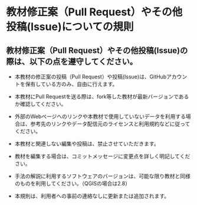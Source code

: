 # 教材修正案（Pull Request）やその他投稿(Issue)についての規則

## 教材修正案（Pull Request）やその他投稿(Issue)の際は、以下の点を遵守してください。

* 本教材の修正案の投稿（Pull Request）や投稿(Issue)は、GitHubアカウントを保有している方のみ、自由に行えます。

* 本教材にPull Requestを送る際は、fork等した教材が最新バージョンであるか確認してください。

* 外部のWebページへのリンクや本教材で使用していないデータを利用する場合は、参考先のリンクやデータ配信元のライセンスと利用規約などに従ってください。

* 本教材と関連しない編集や投稿は、禁止させていただきます。

* 教材を編集する場合は、コミットメッセージに変更点を詳しく明記してください。

* 手法の解説に利用するソフトウェアのバージョンは、可能な限り教材と同様のものを利用してください。（QGISの場合は2.8）

* 本規則は、利用者への事前の連絡なしに更新または追加されます。

